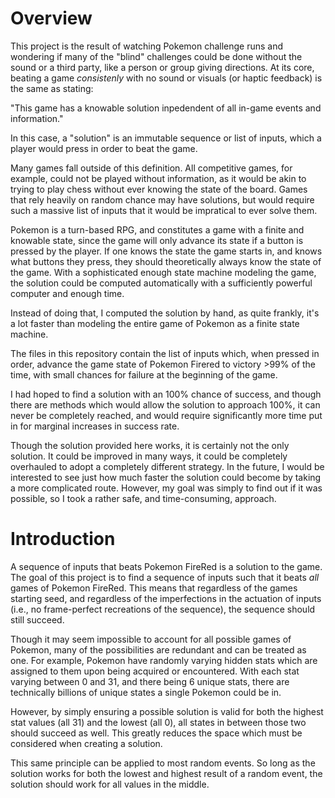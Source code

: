 # Overview

This project is the result of watching Pokemon challenge runs and wondering if many of the "blind" challenges could be done without the sound or a third party, like a person or group giving directions.  At its core, beating a game *consistenly* with no sound or visuals (or haptic feedback) is the same as stating:

"This game has a knowable solution inpedendent of all in-game events and information."

In this case, a "solution" is an immutable sequence or list of inputs, which a player would press in order to beat the game.

Many games fall outside of this definition.  All competitive games, for example, could not be played without information, as it would be akin to trying to play chess without ever knowing the state of the board.  Games that rely heavily on random chance may have solutions, but would require such a massive list of inputs that it would be impratical to ever solve them.

Pokemon is a turn-based RPG, and constitutes a game with a finite and knowable state, since the game will only advance its state if a button is pressed by the player.  If one knows the state the game starts in, and knows what buttons they press, they should theoretically always know the state of the game.  With a sophisticated enough state machine modeling the game, the solution could be computed automatically with a sufficiently powerful computer and enough time.  

Instead of doing that, I computed the solution by hand, as quite frankly, it's a lot faster than modeling the entire game of Pokemon as a finite state machine.  

The files in this repository contain the list of inputs which, when pressed in order, advance the game state of Pokemon Firered to victory >99% of the time, with small chances for failure at the beginning of the game.  

I had hoped to find a solution with an 100% chance of success, and though there are methods which would allow the solution to approach 100%, it can never be completely reached, and would require significantly more time put in for marginal increases in success rate.

Though the solution provided here works, it is certainly not the only solution.  It could be improved in many ways, it could be completely overhauled to adopt a completely different strategy.  In the future, I would be interested to see just how much faster the solution could become by taking a more complicated route.  However, my goal was simply to find out if it was possible, so I took a rather safe, and time-consuming, approach. 

# Introduction

A sequence of inputs that beats Pokemon FireRed is a solution to the game.  The goal of this project is to find a sequence of inputs such that it beats *all* games of Pokemon FireRed.  This means that regardless of the games starting seed, and regardless of the imperfections in the actuation of inputs (i.e., no frame-perfect recreations of the sequence), the sequence should still succeed. 

Though it may seem impossible to account for all possible games of Pokemon, many of the possibilities are redundant and can be treated as one.  For example, Pokemon have randomly varying hidden stats which are assigned to them upon being acquired or encountered.  With each stat varying between 0 and 31, and there being 6 unique stats, there are technically billions of unique states a single Pokemon could be in.  

However, by simply ensuring a possible solution is valid for both the highest stat values (all 31) and the lowest (all 0), all states in between those two should succeed as well.  This greatly reduces the space which must be considered when creating a solution.  

This same principle can be applied to most random events.  So long as the solution works for both the lowest and highest result of a random event, the solution should work for all values in the middle.  

